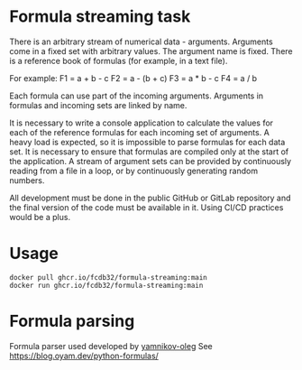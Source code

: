 # Formula streaming task

There is an arbitrary stream of numerical data - arguments.
Arguments come in a fixed set with arbitrary values. The argument name is fixed.
There is a reference book of formulas (for example, in a text file).

For example:
F1 = a + b - c
F2 = a - (b + c)
F3 = a * b - c
F4 = a / b

Each formula can use part of the incoming arguments.
Arguments in formulas and incoming sets are linked by name.

It is necessary to write a console application to calculate the values for each of the reference formulas for each incoming set of arguments.
A heavy load is expected, so it is impossible to parse formulas for each data set.
It is necessary to ensure that formulas are compiled only at the start of the application.
A stream of argument sets can be provided by continuously reading from a file in a loop, or by continuously generating random numbers.

All development must be done in the public GitHub or GitLab repository and the final version of the code must be available in it.
Using CI/CD practices would be a plus.

# Usage

```
docker pull ghcr.io/fcdb32/formula-streaming:main
docker run ghcr.io/fcdb32/formula-streaming:main
```

# Formula parsing

Formula parser used developed by [yamnikov-oleg](https://gist.github.com/yamnikov-oleg)
See https://blog.oyam.dev/python-formulas/
